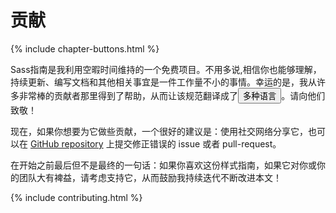 
# 贡献

{% include chapter-buttons.html %}

Sass指南是我利用空暇时间维持的一个免费项目。不用多说,相信你也能够理解，持续更新、编写文档和其他相关事宜是一件工作量不小的事情。幸运的是，我从许多非常棒的贡献者那里得到了帮助，从而让该规范翻译成了<button type="button" data-modal-show="options-panel" class="link-like">多种语言</button>。请向他们致敬！

现在，如果你想要为它做些贡献，一个很好的建议是：使用社交网络分享它，也可以在 [GitHub repository](https://github.com/HugoGiraudel/sass-guidelines) 上提交修正错误的 issue 或者 pull-request。

在开始之前最后但不是最终的一句话：如果你喜欢这份样式指南，如果它对你或你的团队大有裨益，请考虑支持它，从而鼓励我持续迭代不断改进本文！

{% include contributing.html %}
